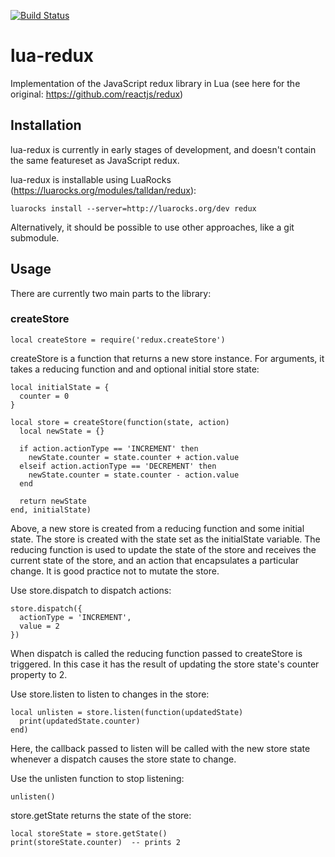 [![Build Status](https://travis-ci.org/talldan/lua-redux.svg?branch=master)](https://travis-ci.org/talldan/lua-redux)

# lua-redux
Implementation of the JavaScript redux library in Lua
(see here for the original: https://github.com/reactjs/redux)

## Installation

lua-redux is currently in early stages of development, and doesn't contain the same featureset as JavaScript redux.

lua-redux is installable using LuaRocks (https://luarocks.org/modules/talldan/redux):

```
luarocks install --server=http://luarocks.org/dev redux
```

Alternatively, it should be possible to use other approaches, like a git submodule.

## Usage

There are currently two main parts to the library:

### createStore

```
local createStore = require('redux.createStore')
```

createStore is a function that returns a new store instance. For arguments, it 
takes a reducing function and and optional initial store state:

```
local initialState = {
  counter = 0
}

local store = createStore(function(state, action)
  local newState = {}

  if action.actionType == 'INCREMENT' then
    newState.counter = state.counter + action.value
  elseif action.actionType == 'DECREMENT' then
    newState.counter = state.counter - action.value
  end

  return newState
end, initialState)
```

Above, a new store is created from a reducing function and some initial state. 
The store is created with the state set as the initialState variable. The 
reducing function is used to update the state of the store and receives the
current state of the store, and an action that encapsulates a particular change.
It is good practice not to mutate the store.


Use store.dispatch to dispatch actions:

```
store.dispatch({
  actionType = 'INCREMENT',
  value = 2
})
```

When dispatch is called the reducing function passed to createStore is 
triggered. In this case it has the result of updating the store state's 
counter property to 2.


Use store.listen to listen to changes in the store:

```
local unlisten = store.listen(function(updatedState)
  print(updatedState.counter)
end)
```

Here, the callback passed to listen will be called with the new store state
whenever a dispatch causes the store state to change.


Use the unlisten function to stop listening:

```
unlisten()
```


store.getState returns the state of the store:

```
local storeState = store.getState()
print(storeState.counter)  -- prints 2
```